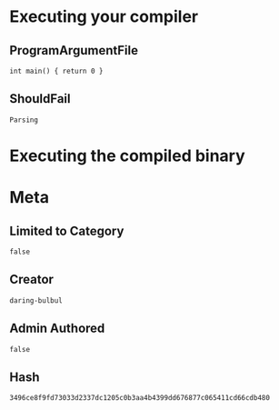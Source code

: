 # Executing your compiler

## ProgramArgumentFile

```
int main() { return 0 }
```

## ShouldFail

```
Parsing
```

# Executing the compiled binary

# Meta

## Limited to Category

```
false
```

## Creator

```
daring-bulbul
```

## Admin Authored

```
false
```

## Hash

```
3496ce8f9fd73033d2337dc1205c0b3aa4b4399dd676877c065411cd66cdb480
```
